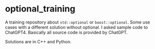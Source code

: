 # optional_training
A training repository about `std::optional` or `boost::optional`. Some use cases with a different solution without optional. I asked sample code to ChatGPT4. Basically all source code is provided by ChatGPT.

Solutions are in C++ and Python.